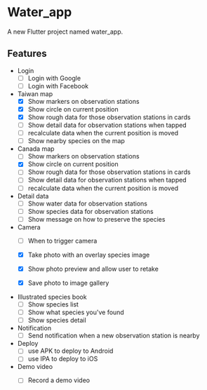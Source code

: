 # Water_app

A new Flutter project named water_app.

## Features

- Login
    - [ ] Login with Google
    - [ ] Login with Facebook

- Taiwan map
    - [x] Show markers on observation stations
    - [x] Show circle on current position
    - [x] Show rough data for those observation stations in cards
    - [ ] Show detail data for observation stations when tapped
    - [ ] recalculate data when the current position is moved
    - [ ] Show nearby species on the map

- Canada map
    - [ ] Show markers on observation stations
    - [x] Show circle on current position
    - [ ] Show rough data for those observation stations in cards
    - [ ] Show detail data for observation stations when tapped
    - [ ] recalculate data when the current position is moved

- Detail data
    - [ ] Show water data for observation stations
    - [ ] Show species data for observation stations
    - [ ] Show message on how to preserve the species

- Camera
    - [ ] When to trigger camera
    - [x] Take photo with an overlay species image
    - [x] Show photo preview and allow user to retake
    - [x] Save photo to image gallery


- Illustrated species book
    - [ ] Show species list
    - [ ] Show what species you've found
    - [ ] Show species detail

- Notification
    - [ ] Send notification when a new observation station is nearby

- Deploy
    - [ ] use APK to deploy to Android
    - [ ] use IPA to deploy to iOS

- Demo video
    - [ ] Record a demo video





